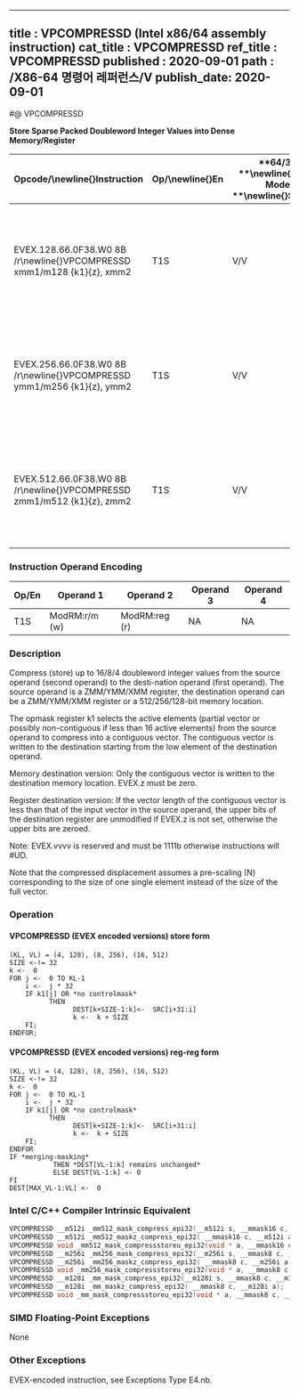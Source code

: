 ----------------------------
title : VPCOMPRESSD (Intel x86/64 assembly instruction)
cat_title : VPCOMPRESSD
ref_title : VPCOMPRESSD
published : 2020-09-01
path : /X86-64 명령어 레퍼런스/V
publish_date: 2020-09-01
----------------------------
#@ VPCOMPRESSD

**Store Sparse Packed Doubleword Integer Values into Dense Memory/Register**

|**Opcode/**\newline{}**Instruction**|**Op/**\newline{}**En**|**64/32 **\newline{}**bit Mode **\newline{}**Support**|**CPUID **\newline{}**Feature **\newline{}**Flag**|**Description**|
|------------------------------------|-----------------------|------------------------------------------------------|--------------------------------------------------|---------------|
|EVEX.128.66.0F38.W0 8B /r\newline{}VPCOMPRESSD xmm1/m128 {k1}{z}, xmm2|T1S|V/V|AVX512VL\newline{}AVX512F|Compress packed doubleword integer values from xmm2 to xmm1/m128 using controlmask k1.|
|EVEX.256.66.0F38.W0 8B /r\newline{}VPCOMPRESSD ymm1/m256 {k1}{z}, ymm2|T1S|V/V|AVX512VL\newline{}AVX512F|Compress packed doubleword integer values from ymm2 to ymm1/m256 using controlmask k1.|
|EVEX.512.66.0F38.W0 8B /r\newline{}VPCOMPRESSD zmm1/m512 {k1}{z}, zmm2|T1S|V/V|AVX512F|Compress packed doubleword integer values from zmm2 to zmm1/m512 using controlmask k1.|
### Instruction Operand Encoding


|Op/En|Operand 1|Operand 2|Operand 3|Operand 4|
|-----|---------|---------|---------|---------|
|T1S|ModRM:r/m (w)|ModRM:reg (r)|NA|NA|
### Description 


Compress (store) up to 16/8/4 doubleword integer values from the source operand (second operand) to the desti-nation operand (first operand). The source operand is a ZMM/YMM/XMM register, the destination operand can be a ZMM/YMM/XMM register or a 512/256/128-bit memory location.

The opmask register k1 selects the active elements (partial vector or possibly non-contiguous if less than 16 active elements) from the source operand to compress into a contiguous vector. The contiguous vector is written to the destination starting from the low element of the destination operand.

Memory destination version: Only the contiguous vector is written to the destination memory location. EVEX.z must be zero.

Register destination version: If the vector length of the contiguous vector is less than that of the input vector in the source operand, the upper bits of the destination register are unmodified if EVEX.z is not set, otherwise the upper bits are zeroed.

Note: EVEX.vvvv is reserved and must be 1111b otherwise instructions will #UD.

Note that the compressed displacement assumes a pre-scaling (N) corresponding to the size of one single element instead of the size of the full vector.


### Operation
#### VPCOMPRESSD (EVEX encoded versions) store form
```info-verb
(KL, VL) = (4, 128), (8, 256), (16, 512)
SIZE <-!= 32
k <-  0
FOR j <-  0 TO KL-1
    i <-  j * 32
    IF k1[j] OR *no controlmask*
          THEN 
                DEST[k+SIZE-1:k]<-  SRC[i+31:i]
                k <-  k + SIZE 
    FI;
ENDFOR;
```
#### VPCOMPRESSD (EVEX encoded versions) reg-reg form
```info-verb
(KL, VL) = (4, 128), (8, 256), (16, 512)
SIZE <-!= 32
k <-  0
FOR j <-  0 TO KL-1
    i <-  j * 32
    IF k1[j] OR *no controlmask*
          THEN 
                DEST[k+SIZE-1:k]<-  SRC[i+31:i]
                k <-  k + SIZE
    FI;
ENDFOR
IF *merging-masking* 
           THEN *DEST[VL-1:k] remains unchanged*
           ELSE DEST[VL-1:k] <- 0
FI
DEST[MAX_VL-1:VL] <-  0
```

### Intel C/C++ Compiler Intrinsic Equivalent

```cpp
VPCOMPRESSD __m512i _mm512_mask_compress_epi32(__m512i s, __mmask16 c, __m512i a);
VPCOMPRESSD __m512i _mm512_maskz_compress_epi32( __mmask16 c, __m512i a);
VPCOMPRESSD void _mm512_mask_compressstoreu_epi32(void * a, __mmask16 c, __m512i s);
VPCOMPRESSD __m256i _mm256_mask_compress_epi32(__m256i s, __mmask8 c, __m256i a);
VPCOMPRESSD __m256i _mm256_maskz_compress_epi32( __mmask8 c, __m256i a);
VPCOMPRESSD void _mm256_mask_compressstoreu_epi32(void * a, __mmask8 c, __m256i s);
VPCOMPRESSD __m128i _mm_mask_compress_epi32(__m128i s, __mmask8 c, __m128i a);
VPCOMPRESSD __m128i _mm_maskz_compress_epi32( __mmask8 c, __m128i a);
VPCOMPRESSD void _mm_mask_compressstoreu_epi32(void * a, __mmask8 c, __m128i s);
```
### SIMD Floating-Point Exceptions


None

### Other Exceptions


EVEX-encoded instruction, see Exceptions Type E4.nb.

